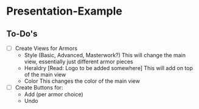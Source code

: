 # Presentation-Example

## To-Do's
- [ ] Create Views for Armors
  - Style (Basic, Advanced, Masterwork?) This will change the main view, essentially just different armor pieces
  - Heraldry [Read: Logo to be added somewhere] This will add on top of the main view
  - Color This changes the color of the main view
- [ ] Create Buttons for:
  - Add (per armor choice)
  - Undo
